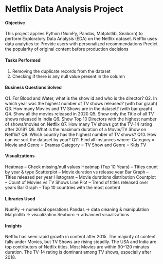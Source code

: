 # Netflix Data Analysis Project

#### Objective
This project applies Python (NumPy, Pandas, Matplotlib, Seaborn) to perform Exploratory Data Analysis (EDA) on the Netflix dataset.
Netflix uses data analytics to:
Provide users with personalized recommendations
Predict the popularity of original content before production decisions

#### Tasks Performed
1. Removing the duplicate records from the dataset
2. Checking if there is any null value present in the column

#### Business Questions Solved

Q1. For Blood and Water, what is the show id and who is the director?
Q2. In which year was the highest number of TV shows released? (with bar graph)
Q3. How many Movies and TV Shows are in the dataset? (with bar graph)
Q4. Show all the movies released in 2020
Q5. Show only the Title of all TV shows released in India
Q6. Show Top 10 Directors with the highest number of shows/movies on Netflix
Q7. How many TV shows got the TV-14 rating after 2018?
Q8. What is the maximum duration of a Movie/TV Show on Netflix?
Q9. Which country has the highest number of TV shows?
Q10. How can we sort the dataset by year?
Q11. Find all instances where:
Category = Movie and Genre = Dramas
Category = TV Show and Genre = Kids TV

#### Visualizations
Heatmap – Check missing/null values
Heatmap (Top 10 Years) – Titles count by year & type
Scatterplot – Movie duration vs release year
Bar Graph – Titles released per year
Histogram – Movie durations distribution
Countplot – Count of Movies vs TV Shows
Line Plot – Trend of titles released over years
Bar Graph – Top 10 countries with the most content

#### Libraries Used
NumPy → numerical operations
Pandas → data cleaning & manipulation
Matplotlib → visualization
Seaborn → advanced visualizations

#### Insights

Netflix has seen rapid growth in content after 2015.
The majority of content falls under Movies, but TV Shows are rising steadily.
The USA and India are top contributors of Netflix titles.
Most Movies are within 90–120 minutes duration.
The TV-14 rating is dominant among TV shows, especially after 2018.






